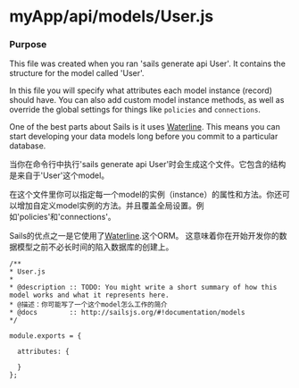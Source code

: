 # myApp/api/models/User.js
### Purpose
This file was created when you ran 'sails generate api User'.  It contains the structure for the model called 'User'.

In this file you will specify what attributes each model instance (record) should have.  You can also add custom model instance methods, as well as override the global settings for things like `policies` and `connections`.  

One of the best parts about Sails is it uses [Waterline](https://github.com/balderdashy/waterline).  This means you can start developing your data models long before you commit to a particular database. 

当你在命令行中执行'sails generate api User'时会生成这个文件。它包含的结构是来自于'User'这个model。

在这个文件里你可以指定每一个model的实例（instance）的属性和方法。你还可以增加自定义model实例的方法。并且覆盖全局设置。例如'policies'和'connections'。

Sails的优点之一是它使用了[Waterline](https://github.com/balderdashy/waterline).这个ORM。
这意味着你在开始开发你的数据模型之前不必长时间的陷入数据库的创建上。

<docmeta name="uniqueID" value="Userjs263218">
<docmeta name="displayName" value="User.js">

```
/**
* User.js
*
* @description :: TODO: You might write a short summary of how this model works and what it represents here.
* @描述：你可能写了一个这个model怎么工作的简介
* @docs        :: http://sailsjs.org/#!documentation/models
*/

module.exports = {

  attributes: {

  }
};


```
